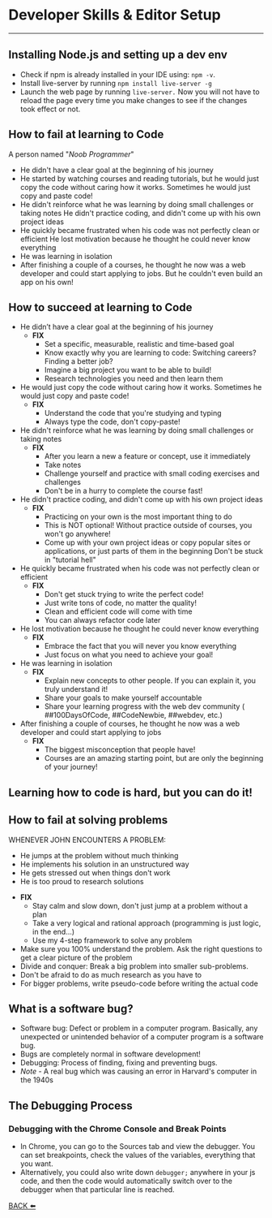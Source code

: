 # Developer Skills & Editor Setup
---
## Installing Node.js and setting up a dev env

- Check if npm is already installed in your IDE using: `npm -v`.
- Install live-server by running `npm install live-server -g`
- Launch the web page by running `live-server.` Now you will not have to reload the page every time you make changes to see if the changes took effect or not.

## How to fail at learning to Code

A person named "_Noob Programmer_"

- He didn't have a clear goal at the beginning of his journey
- He started by watching courses and reading tutorials, but he would just copy the code without caring how it works. Sometimes he would just copy and paste code!
- He didn't reinforce what he was learning by doing small challenges or taking notes He didn't practice coding, and didn't come up with his own project ideas
- He quickly became frustrated when his code was not perfectly clean or efficient He lost motivation because he thought he could never know everything
- He was learning in isolation
- After finishing a couple of a courses, he thought he now was a web developer and could start applying to jobs. But he couldn't even build an app on his own!

## How to succeed at learning to Code

- He didn’t have a clear goal at the beginning of his journey
	- **FIX**
		- Set a specific, measurable, realistic and time-based goal 
		- Know exactly why you are learning to code: Switching careers? Finding a better job?
		- Imagine a big project you want to be able to build!
		- Research technologies you need and then learn them
- He would just copy the code without caring how it works. Sometimes he would just copy and paste code!
	- **FIX**
		- Understand the code that you're studying and typing 
		- Always type the code, don't copy-paste!
- He didn't reinforce what he was learning by doing small challenges or taking notes
	- **FIX**
		- After you learn a new a feature or concept, use it immediately 
		- Take notes
		-  Challenge yourself and practice with small coding exercises and challenges
		- Don't be in a hurry to complete the course fast!
- He didn't practice coding, and didn't come up with his own project ideas
	- **FIX**
		- Practicing on your own is the most important thing to do
		- This is NOT optional! Without practice outside of courses, you won't go anywhere!
		- Come up with your own project ideas or copy popular sites or applications, or just parts of them in the beginning Don't be stuck in "tutorial hell"
- He quickly became frustrated when his code was not perfectly clean or efficient
	- **FIX**
		- Don't get stuck trying to write the perfect code!
		- Just write tons of code, no matter the quality!
		- Clean and efficient code will come with time
		- You can always refactor code later
- He lost motivation because he thought he could never know everything
	- **FIX**
		- Embrace the fact that you will never you know everything
		- Just focus on what you need to achieve your goal!
- He was learning in isolation 
	- **FIX**
		- Explain new concepts to other people. If you can explain it, you truly understand it!
		- Share your goals to make yourself accountable
		- Share your learning progress with the web dev community ( ##100DaysOfCode, ##CodeNewbie, ##webdev, etc.)
- After finishing a couple of courses, he thought he now was a web developer and could start applying to jobs 
	- **FIX**
		- The biggest misconception that people have!
		- Courses are an amazing starting point, but are only the beginning of your journey!

## Learning how to code is hard, but you can do it!


## How to fail at solving problems

WHENEVER JOHN ENCOUNTERS A PROBLEM:
* He jumps at the problem without much thinking 
*  He implements his solution in an unstructured way 
*  He gets stressed out when things don't work
* He is too proud to research solutions
- **FIX**
	- Stay calm and slow down, don't just jump at a problem without a plan
	-  Take a very logical and rational approach (programming is just logic, in the end...) 
	- Use my 4-step framework to solve any problem 
- Make sure you 100% understand the problem. Ask the right questions to get a clear picture of the problem
- Divide and conquer: Break a big problem into smaller sub-problems.
- Don't be afraid to do as much research as you have to
- For bigger problems, write pseudo-code before writing the actual code

## What is a software bug?

- Software bug: Defect or problem in a computer program. Basically, any unexpected or unintended behavior of a computer program is a software bug.
- Bugs are completely normal in software development!
- Debugging: Process of finding, fixing and preventing bugs.
- _Note_ - A real bug which was causing an error in Harvard's computer in the 1940s

## The Debugging Process
### Debugging with the Chrome Console and Break Points
- In Chrome, you can go to the Sources tab and view the debugger. You can set breakpoints, check the values of the variables, everything that you want.
- Alternatively, you could also write down `debugger;` anywhere in your js code, and then the code would automatically switch over to the debugger when that particular line is reached.

[BACK ⬅️](https://github.com/subhadeeppaul/JavaScript-Notes)

